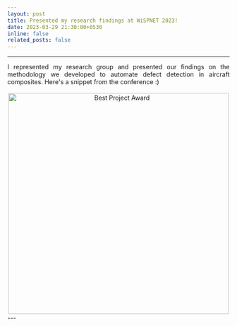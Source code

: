 ```yaml
---
layout: post
title: Presented my research findings at WiSPNET 2023!
date: 2023-03-29 21:30:00+0530
inline: false
related_posts: false
---
```


---

<div style="text-align: justify;">
I represented my research group and presented our findings on the methodology we developed to automate defect detection in aircraft composites. Here's a snippet from the conference :) <br/> <br/>

<td>
        <div style="text-align: center;">
            <img src="../../assets/img/conference.jpg" alt="Best Project Award" width="500">
        </div>
    </td>

</div>
---